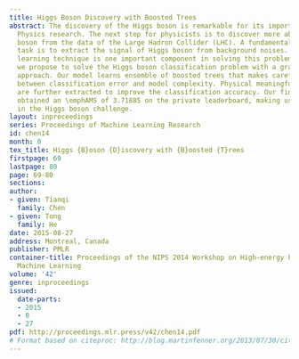 ```yaml
---
title: Higgs Boson Discovery with Boosted Trees
abstract: The discovery of the Higgs boson is remarkable for its importance in modern
  Physics research. The next step for physicists is to discover more about the Higgs
  boson from the data of the Large Hadron Collider (LHC). A fundamental and challenging
  task is to extract the signal of Higgs boson from background noises. The machine
  learning technique is one important component in solving this problem. In this paper,
  we propose to solve the Higgs boson classification problem with a gradient boosting
  approach. Our model learns ensemble of boosted trees that makes careful tradeoff
  between classification error and model complexity. Physical meaningful features
  are further extracted to improve the classification accuracy. Our final solution
  obtained an \emphAMS of 3.71885 on the private leaderboard, making us the top 2%
  in the Higgs boson challenge.
layout: inproceedings
series: Proceedings of Machine Learning Research
id: chen14
month: 0
tex_title: Higgs {B}oson {D}iscovery with {B}oosted {T}rees
firstpage: 69
lastpage: 80
page: 69-80
sections: 
author:
- given: Tianqi
  family: Chen
- given: Tong
  family: He
date: 2015-08-27
address: Montreal, Canada
publisher: PMLR
container-title: Proceedings of the NIPS 2014 Workshop on High-energy Physics and
  Machine Learning
volume: '42'
genre: inproceedings
issued:
  date-parts:
  - 2015
  - 8
  - 27
pdf: http://proceedings.mlr.press/v42/chen14.pdf
# Format based on citeproc: http://blog.martinfenner.org/2013/07/30/citeproc-yaml-for-bibliographies/
---
```

